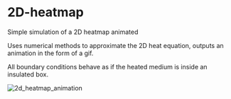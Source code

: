 # 2D-heatmap
Simple simulation of a 2D heatmap animated

Uses numerical methods to approximate the 2D heat equation, outputs an animation in the form of a gif.

All boundary conditions behave as if the heated medium is inside an insulated box. 


![2d_heatmap_animation](https://github.com/user-attachments/assets/c06250b2-ce02-43e2-98ff-ddb95b37387c)
